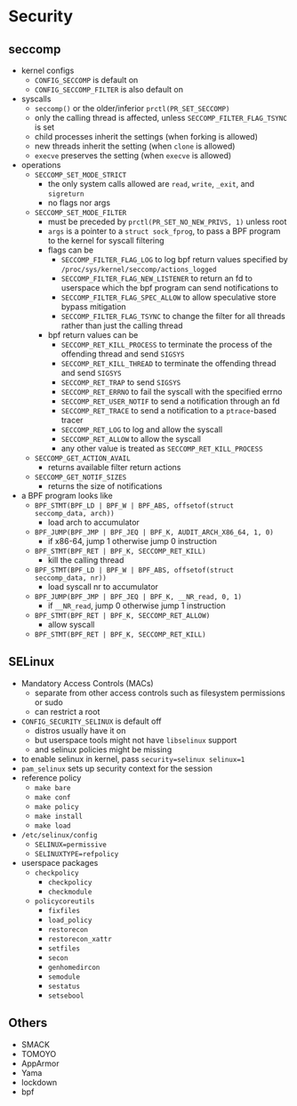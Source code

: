 Security
========

## seccomp

- kernel configs
  - `CONFIG_SECCOMP` is default on
  - `CONFIG_SECCOMP_FILTER` is also default on
- syscalls
  - `seccomp()` or the older/inferior `prctl(PR_SET_SECCOMP)`
  - only the calling thread is affected, unless `SECCOMP_FILTER_FLAG_TSYNC` is
    set
  - child processes inherit the settings (when forking is allowed)
  - new threads inherit the setting (when `clone` is allowed)
  - `execve` preserves the setting (when `execve` is allowed)
- operations
  - `SECCOMP_SET_MODE_STRICT`
    - the only system calls allowed are `read`, `write`, `_exit`, and
      `sigreturn`
    - no flags nor args
  - `SECCOMP_SET_MODE_FILTER`
    - must be preceded by `prctl(PR_SET_NO_NEW_PRIVS, 1)` unless root
    - `args` is a pointer to a `struct sock_fprog`, to pass a BPF program to
      the kernel for syscall filtering
    - flags can be
      - `SECCOMP_FILTER_FLAG_LOG` to log bpf return values specified by
        `/proc/sys/kernel/seccomp/actions_logged`
      - `SECCOMP_FILTER_FLAG_NEW_LISTENER` to return an fd to userspace which
        the bpf program can send notifications to
      - `SECCOMP_FILTER_FLAG_SPEC_ALLOW` to allow speculative store bypass
        mitigation
      - `SECCOMP_FILTER_FLAG_TSYNC` to change the filter for all threads
        rather than just the calling thread
    - bpf return values can be
      - `SECCOMP_RET_KILL_PROCESS` to terminate the process of the offending
        thread and send `SIGSYS`
      - `SECCOMP_RET_KILL_THREAD` to terminate the offending thread and send
        `SIGSYS`
      - `SECCOMP_RET_TRAP` to send `SIGSYS`
      - `SECCOMP_RET_ERRNO` to fail the syscall with the specified errno
      - `SECCOMP_RET_USER_NOTIF` to send a notification through an fd
      - `SECCOMP_RET_TRACE` to send  a notification to a `ptrace`-based tracer
      - `SECCOMP_RET_LOG` to log and allow the syscall
      - `SECCOMP_RET_ALLOW` to allow the syscall
      - any other value is treated as `SECCOMP_RET_KILL_PROCESS`
  - `SECCOMP_GET_ACTION_AVAIL`
    - returns available filter return actions
  - `SECCOMP_GET_NOTIF_SIZES`
    - returns the size of notifications
- a BPF program looks like
  - `BPF_STMT(BPF_LD | BPF_W | BPF_ABS, offsetof(struct seccomp_data, arch))`
    - load arch to accumulator
  - `BPF_JUMP(BPF_JMP | BPF_JEQ | BPF_K, AUDIT_ARCH_X86_64, 1, 0)`
    - if x86-64, jump 1 otherwise jump 0 instruction
  - `BPF_STMT(BPF_RET | BPF_K, SECCOMP_RET_KILL)`
    - kill the calling thread
  - `BPF_STMT(BPF_LD | BPF_W | BPF_ABS, offsetof(struct seccomp_data, nr))`
    - load syscall nr to accumulator
  - `BPF_JUMP(BPF_JMP | BPF_JEQ | BPF_K, __NR_read, 0, 1)`
    - if `__NR_read`, jump 0 otherwise jump 1 instruction
  - `BPF_STMT(BPF_RET | BPF_K, SECCOMP_RET_ALLOW)`
    - allow syscall
  - `BPF_STMT(BPF_RET | BPF_K, SECCOMP_RET_KILL)`

## SELinux

- Mandatory Access Controls (MACs)
  - separate from other access controls such as filesystem permissions or sudo
  - can restrict a root
- `CONFIG_SECURITY_SELINUX` is default off
  - distros usually have it on
  - but userspace tools might not have `libselinux` support
  - and selinux policies might be missing
- to enable selinux in kernel, pass `security=selinux selinux=1`
- `pam_selinux` sets up security context for the session
- reference policy
  - `make bare`
  - `make conf`
  - `make policy`
  - `make install`
  - `make load`
- `/etc/selinux/config`
  - `SELINUX=permissive`
  - `SELINUXTYPE=refpolicy`
- userspace packages
  - `checkpolicy`
    - `checkpolicy`
    - `checkmodule`
  - `policycoreutils`
    - `fixfiles`
    - `load_policy`
    - `restorecon`
    - `restorecon_xattr`
    - `setfiles`
    - `secon`
    - `genhomedircon`
    - `semodule`
    - `sestatus`
    - `setsebool`

## Others

- SMACK
- TOMOYO
- AppArmor
- Yama
- lockdown
- bpf
